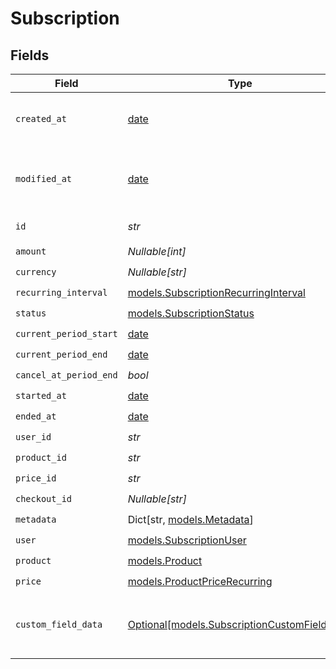 # Subscription


## Fields

| Field                                                                                    | Type                                                                                     | Required                                                                                 | Description                                                                              |
| ---------------------------------------------------------------------------------------- | ---------------------------------------------------------------------------------------- | ---------------------------------------------------------------------------------------- | ---------------------------------------------------------------------------------------- |
| `created_at`                                                                             | [date](https://docs.python.org/3/library/datetime.html#date-objects)                     | :heavy_check_mark:                                                                       | Creation timestamp of the object.                                                        |
| `modified_at`                                                                            | [date](https://docs.python.org/3/library/datetime.html#date-objects)                     | :heavy_check_mark:                                                                       | Last modification timestamp of the object.                                               |
| `id`                                                                                     | *str*                                                                                    | :heavy_check_mark:                                                                       | The ID of the object.                                                                    |
| `amount`                                                                                 | *Nullable[int]*                                                                          | :heavy_check_mark:                                                                       | N/A                                                                                      |
| `currency`                                                                               | *Nullable[str]*                                                                          | :heavy_check_mark:                                                                       | N/A                                                                                      |
| `recurring_interval`                                                                     | [models.SubscriptionRecurringInterval](../models/subscriptionrecurringinterval.md)       | :heavy_check_mark:                                                                       | N/A                                                                                      |
| `status`                                                                                 | [models.SubscriptionStatus](../models/subscriptionstatus.md)                             | :heavy_check_mark:                                                                       | N/A                                                                                      |
| `current_period_start`                                                                   | [date](https://docs.python.org/3/library/datetime.html#date-objects)                     | :heavy_check_mark:                                                                       | N/A                                                                                      |
| `current_period_end`                                                                     | [date](https://docs.python.org/3/library/datetime.html#date-objects)                     | :heavy_check_mark:                                                                       | N/A                                                                                      |
| `cancel_at_period_end`                                                                   | *bool*                                                                                   | :heavy_check_mark:                                                                       | N/A                                                                                      |
| `started_at`                                                                             | [date](https://docs.python.org/3/library/datetime.html#date-objects)                     | :heavy_check_mark:                                                                       | N/A                                                                                      |
| `ended_at`                                                                               | [date](https://docs.python.org/3/library/datetime.html#date-objects)                     | :heavy_check_mark:                                                                       | N/A                                                                                      |
| `user_id`                                                                                | *str*                                                                                    | :heavy_check_mark:                                                                       | N/A                                                                                      |
| `product_id`                                                                             | *str*                                                                                    | :heavy_check_mark:                                                                       | N/A                                                                                      |
| `price_id`                                                                               | *str*                                                                                    | :heavy_check_mark:                                                                       | N/A                                                                                      |
| `checkout_id`                                                                            | *Nullable[str]*                                                                          | :heavy_check_mark:                                                                       | N/A                                                                                      |
| `metadata`                                                                               | Dict[str, [models.Metadata](../models/metadata.md)]                                      | :heavy_check_mark:                                                                       | N/A                                                                                      |
| `user`                                                                                   | [models.SubscriptionUser](../models/subscriptionuser.md)                                 | :heavy_check_mark:                                                                       | N/A                                                                                      |
| `product`                                                                                | [models.Product](../models/product.md)                                                   | :heavy_check_mark:                                                                       | A product.                                                                               |
| `price`                                                                                  | [models.ProductPriceRecurring](../models/productpricerecurring.md)                       | :heavy_check_mark:                                                                       | N/A                                                                                      |
| `custom_field_data`                                                                      | [Optional[models.SubscriptionCustomFieldData]](../models/subscriptioncustomfielddata.md) | :heavy_minus_sign:                                                                       | Key-value object storing custom field values.                                            |